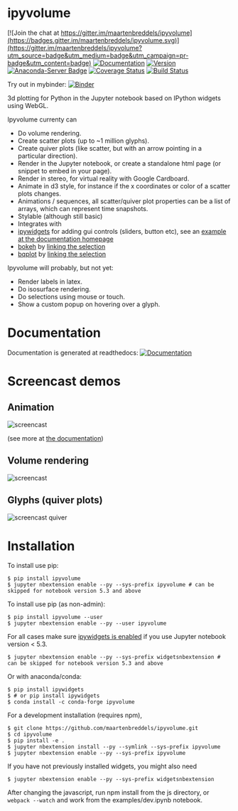 # ipyvolume

[![Join the chat at https://gitter.im/maartenbreddels/ipyvolume](https://badges.gitter.im/maartenbreddels/ipyvolume.svg)](https://gitter.im/maartenbreddels/ipyvolume?utm_source=badge&utm_medium=badge&utm_campaign=pr-badge&utm_content=badge)
[![Documentation](https://readthedocs.org/projects/ipyvolume/badge/?version=latest)](https://ipyvolume.readthedocs.io/en/latest/?badge=latest)
[![Version](https://img.shields.io/pypi/v/ipyvolume.svg)](https://pypi.python.org/pypi/ipyvolume)
[![Anaconda-Server Badge](https://anaconda.org/conda-forge/ipyvolume/badges/downloads.svg)](https://anaconda.org/conda-forge/ipyvolume)
[![Coverage Status](https://coveralls.io/repos/github/maartenbreddels/ipyvolume/badge.svg)](https://coveralls.io/github/maartenbreddels/ipyvolume)
[![Build Status](https://travis-ci.org/maartenbreddels/ipyvolume.svg?branch=master)](https://travis-ci.org/maartenbreddels/ipyvolume)

Try out in mybinder: [![Binder](http://mybinder.org/badge.svg)](https://beta.mybinder.org/v2/gh/maartenbreddels/ipyvolume/master?filepath=notebooks/simple.ipynb)

3d plotting for Python in the Jupyter notebook based on IPython widgets using WebGL.

Ipyvolume currenty can
 * Do volume rendering.
 * Create scatter plots (up to ~1 million glyphs).
 * Create quiver plots (like scatter, but with an arrow pointing in a particular direction).
 * Render in the Jupyter notebook, or create a standalone html page (or snippet to embed in your page).
 * Render in stereo, for virtual reality with Google Cardboard.
 * Animate in d3 style, for instance if the x coordinates or color of a scatter plots changes.
 * Animations / sequences, all scatter/quiver plot properties can be a list of arrays, which can represent time snapshots.
 * Stylable (although still basic)
 * Integrates with
  * [ipywidgets](https://github.com/ipython/ipywidgets) for adding gui controls (sliders, button etc), see an [example at the documentation homepage](http://ipyvolume.readthedocs.io/en/latest/index.html#built-on-ipywidgets)
  * [bokeh](//bokeh.pydata.org)  by [linking the selection](http://ipyvolume.readthedocs.io/en/latest/bokeh.html)
  * [bqplot](https://github.com/bloomberg/bqplot) by [linking the selection](http://ipyvolume.readthedocs.io/en/latest/bqplot.html)

Ipyvolume will probably, but not yet:
 * Render labels in latex.
 * Do isosurface rendering.
 * Do selections using mouse or touch.
 * Show a custom popup on hovering over a glyph.

# Documentation

Documentation is generated at readthedocs: [![Documentation](https://readthedocs.org/projects/ipyvolume/badge/?version=latest)](https://ipyvolume.readthedocs.io/en/latest/?badge=latest)

# Screencast demos

## Animation

![screencast](https://cloud.githubusercontent.com/assets/1765949/23901444/8d4f26f8-08bd-11e7-81e6-cedad0a8471c.gif)

(see more at [the documentation](https://ipyvolume.readthedocs.io/en/latest/animation.html))

## Volume rendering

![screencast](https://raw.githubusercontent.com/maartenbreddels/ipyvolume/master/misc/screencast.gif)

## Glyphs (quiver plots)

![screencast quiver](https://raw.githubusercontent.com/maartenbreddels/ipyvolume/master/misc/screencast_quiver.gif)

# Installation

To install use pip:

    $ pip install ipyvolume
    $ jupyter nbextension enable --py --sys-prefix ipyvolume # can be skipped for notebook version 5.3 and above

To install use pip (as non-admin):

    $ pip install ipyvolume --user
    $ jupyter nbextension enable --py --user ipyvolume

For all cases make sure [ipywidgets is enabled](http://ipywidgets.readthedocs.io/en/latest/user_install.html) if you use Jupyter notebook version < 5.3.

    $ jupyter nbextension enable --py --sys-prefix widgetsnbextension # can be skipped for notebook version 5.3 and above

Or with anaconda/conda:

    $ pip install ipywidgets
    $ # or pip install ipywidgets
    $ conda install -c conda-forge ipyvolume

For a development installation (requires npm),

    $ git clone https://github.com/maartenbreddels/ipyvolume.git
    $ cd ipyvolume
    $ pip install -e .
    $ jupyter nbextension install --py --symlink --sys-prefix ipyvolume
    $ jupyter nbextension enable --py --sys-prefix ipyvolume

If you have not previously installed widgets, you might also need

    $ jupyter nbextension enable --py --sys-prefix widgetsnbextension

After changing the javascript, run npm install from the js directory, or `webpack --watch` and work from the examples/dev.ipynb notebook.
